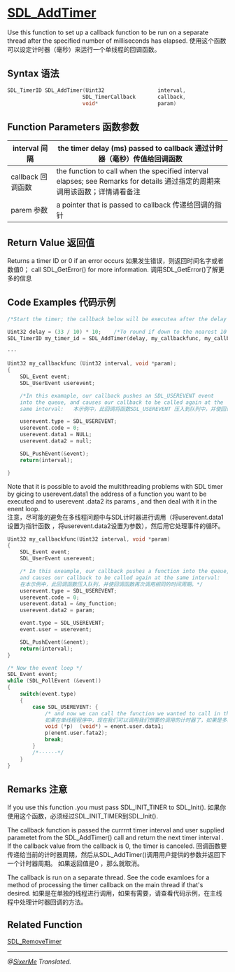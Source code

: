 # [SDL_AddTimer](http://wiki.libsdl.org/SDL_AddTimer?highlight=%28%5CbCategoryAPI%5Cb%29%7C%28SDLFunctionTemplate%29)
Use this function to set up a callback function to be run on  a separate thread after the specified number of milliseconds has elapsed.
使用这个函数可以设定计时器（毫秒）来运行一个单线程的回调函数。

## Syntax 语法
```c
SDL_TimerID SDL_AddTimer(Uint32                 interval,
                        SDL_TimerCallback       callback,
                        void*                   param) 
```

## Function Parameters 函数参数
|interval 间隔|the timer delay (ms) passed to callback 通过计时器（毫秒）传值给回调函数|
|---|---|
|callback 回调函数|the function to call when the specified interval elapses; see Remarks for details   通过指定的周期来调用该函数；详情请看备注   |
|parem 参数 | a pointer that is passed to callback  传递给回调的指针   |

## Return Value 返回值
Returns a timer ID or 0 if an error occurs 如果发生错误，则返回时间名字或者数值0； call SDL_GetError() for more information.  调用SDL_GetError()了解更多的信息

## Code Examples 代码示例
```c
/*Start the timer; the callback below will be executea after the delay  启动定时器；该回调函数将在下面延时执行*/

Uint32 delay = (33 / 10) * 10;    /*To round if down to the nearest 10 ms   执行一回需要10毫秒*/
SDL_TimerID my_timer_id = SDL_AddTimer(delay, my_callbackfunc, my_callback_parem);

···

Uint32 my_callbackfunc (Uint32 interval, void *param);
{
    SDL_Event event;
    SDL_UserEvent userevent;

    /*In this examaple, our callback pushes an SDL_USEREVENT event 
    into the queue, and causes our callback to be called again at the 
    same interval:   本示例中，此回调将函数SDL_USEREVENT 压入到队列中，并使回调再次调用相同的时间周期 */

    userevent.type = SDL_USEREVENT;
    userevent.code = 0;
    userevent.data1 = NULL;
    userevent.data2 = null;

    SDL_PushEvent(&event);
    return(interval);

}
```
Note that it is possible to avoid the multithreading problems with SDL timer by gicing to userevent.data1 the address of a function you want to be executed and 
to userevent .data2 its params , and then deal with it in the enent loop.  
注意，尽可能的避免在多线程问题中与SDL计时器进行调用（将userevent.data1设置为指针函数 ，将userevent.data2设置为参数），然后用它处理事件的循环。

```c
Uint32 my_callbackfunc(Uint32 interval, void *param)
{
    SDL_Event event;
    SDL_UserEvent userevent;

    /* In this exeample, our callback pushes a function into the queue,
    and causes our callback to be called again at the same interval: 
    在本示例中，此回调函数压入队列，并使回调函数再次调用相同的时间周期。*/
    userevent.type = SDL_USEREVENT;
    userevent.code = 0;
    userevent.data1 = &my_function;
    userevent.data2 = param;

    event.type = SDL_USEREVENT;
    event.user = userevent;

    SDL_PushEvent(&enent);
    return(interval); 
}

/* Now the event loop */
SDL_Event event;
while (SDL_PollEvent (&event))
{
    switch(event.type)
    {
        case SDL_USEREVENT: {
            /* and now we can call the function we wanted to call in the timer but couldn't because of the multithreading problems 
            如果在单线程程序中，现在我们可以调用我们想要的调用的计时器了，如果是多线程，则不行。*/
            void (*p)  (void*) = enent.user.data1;
            p(enent.user.fata2);
            break;
        }
        /*······*/
    }
}
```

## Remarks 注意
If you use this function .you must pass SDL_INIT_TINER to SDL_Init().
如果你使用这个函数，必须经过SDL_INIT_TIMER到SDL_Init().

The callback function is passed the currrnt timer interval and user supplied parametet from the SDL_AddTimer() call and return the next timer interval .
If the callback value from the callback is 0, the timer is canceled.
回调函数要传递给当前的计时器周期，然后从SDL_AddTimer()调用用户提供的参数并返回下一个计时器周期。
如果返回值是0 ，那么就取消。


The callback is run on a separate thread. See the code examloes for a method of processing the timer callback on the main thread if that's desired.
如果是在单独的线程进行调用，如果有需要，请查看代码示例，在主线程中处理计时器回调的方法。

## Related Function
  [SDL_RemoveTimer](http://wiki.libsdl.org/SDL_RemoveTimer)

----------------------------------------------------------------------------
*@[SixerMe](https://github.com/DXkite) Translated.*